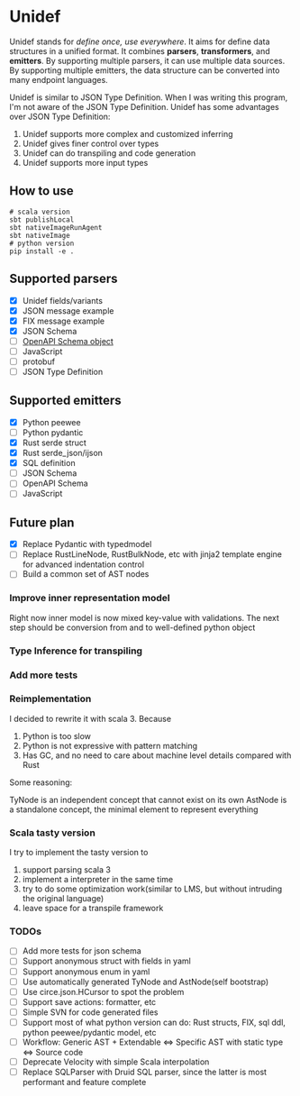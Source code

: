 # Unidef

Unidef stands for _define once, use everywhere_. It aims for define data structures in a unified format. It combines **parsers**,
**transformers**, and **emitters**. By supporting multiple parsers, it can use multiple data sources. By supporting multiple emitters,
the data structure can be converted into many endpoint languages.


Unidef is similar to JSON Type Definition. When I was writing this program, I'm not aware of the JSON Type Definition.
Unidef has some advantages over JSON Type Definition:

1. Unidef supports more complex and customized inferring
2. Unidef gives finer control over types
3. Unidef can do transpiling and code generation
4. Unidef supports more input types
## How to use
```shell
# scala version
sbt publishLocal
sbt nativeImageRunAgent
sbt nativeImage
# python version
pip install -e .
```
## Supported parsers

- [x] Unidef fields/variants
- [x] JSON message example
- [x] FIX message example
- [x] JSON Schema
- [ ] [OpenAPI Schema object](https://spec.openapis.org/oas/v3.1.0#schemaObject)
- [ ] JavaScript
- [ ] protobuf
- [ ] JSON Type Definition

## Supported emitters
- [x] Python peewee
- [ ] Python pydantic
- [x] Rust serde struct
- [x] Rust serde_json/ijson
- [x] SQL definition
- [ ] JSON Schema
- [ ] OpenAPI Schema
- [ ] JavaScript

## Future plan
- [x] Replace Pydantic with typedmodel
- [ ] Replace RustLineNode, RustBulkNode, etc with jinja2 template engine for advanced indentation control
- [ ] Build a common set of AST nodes
### Improve inner representation model
Right now inner model is now mixed key-value with validations. The next step should be conversion from and to well-defined python object

### Type Inference for transpiling


### Add more tests


### Reimplementation

I decided to rewrite it with scala 3. Because

1. Python is too slow
2. Python is not expressive with pattern matching
3. Has GC, and no need to care about machine level details compared with Rust

Some reasoning:

TyNode is an independent concept that cannot exist on its own
AstNode is a standalone concept, the minimal element to represent everything


### Scala tasty version
I try to implement the tasty version to

1. support parsing scala 3
2. implement a interpreter in the same time
3. try to do some optimization work(similar to LMS, but without intruding the original language)
4. leave space for a transpile framework

### TODOs
- [ ] Add more tests for json schema
- [ ] Support anonymous struct with fields in yaml
- [ ] Support anonymous enum in yaml
- [ ] Use automatically generated TyNode and AstNode(self bootstrap)
- [ ] Use circe.json.HCursor to spot the problem
- [ ] Support save actions: formatter, etc
- [ ] Simple SVN for code generated files
- [ ] Support most of what python version can do: Rust structs, FIX, sql ddl, python peewee/pydantic model, etc
- [ ] Workflow: Generic AST + Extendable <=> Specific AST with static type <=> Source code
- [ ] Deprecate Velocity with simple Scala interpolation
- [ ] Replace SQLParser with Druid SQL parser, since the latter is most performant and feature complete
